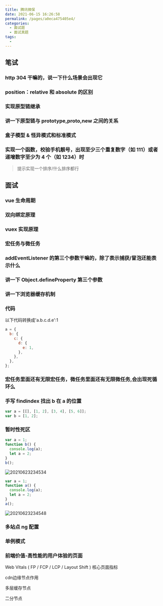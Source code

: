 ```yaml
---
title: 腾讯微保
date: 2021-06-15 16:26:58
permalink: /pages/a0eca475405e4/
categories:
  - 面试题
  - 面试真题
tags:
  -
---
```


## 笔试

### http 304 干嘛的，说一下什么场景会出现它

### position：relative 和 absolute 的区别

### 实现原型链继承

### 讲一下原型链与 prototype,**proto**,new 之间的关系

### 盒子模型 & 怪异模式和标准模式

### 实现一个函数，校验手机靓号，出现至少三个重复数字（如 111）或者递增数字至少为 4 个（如 1234）时

> 提示实现一个排序/什么排序都行

## 面试

### vue 生命周期

### 双向绑定原理

### vuex 实现原理

### 宏任务与微任务

### addEventListener 的第三个参数干嘛的，除了表示捕获/冒泡还能表示什么

### 讲一下 Object.defineProperty 第三个参数

### 讲一下浏览器缓存机制

### 代码

以下代码转换成'a.b.c.d.e':1

```js
a = {
  b: {
    c: {
      d: {
        e: 1,
      },
    },
  },
};
```

### 宏任务里面还有无限宏任务，微任务里面还有无限微任务,会出现死循环么

### 手写 findindex 找出 b 在 a 的位置

```js
var a = [[], [1, 2], [3, 4], [5, 6]];
var b = [1, 2];
```

### 暂时性死区

```js
var a = 1;
function b() {
  console.log(a);
  let a = 2;
}
b();
```

![20210623234534](https://gcore.jsdelivr.net/gh/wu529778790/image/blog/20210623234534.png)

```js
var a = 1;
function a() {
  console.log(a);
  let a = 2;
}
a();
```

![20210623234548](https://gcore.jsdelivr.net/gh/wu529778790/image/blog/20210623234548.png)

### 多站点 ng 配置

### 单例模式

### 前端价值-高性能的用户体验的页面

Web Vitals ( FP / FCP / LCP / Layout Shift ) 核心页面指标

cdn边缘节点作用

多层缓存节点

二分节点
